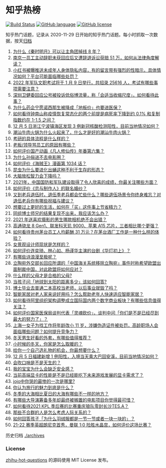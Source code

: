 # 知乎热榜
[![Build Status](https://github.com/ToWeLong/zhihu-hot-questions/workflows/CI/badge.svg)](https://github.com/ToWeLong/zhihu-hot-questions/actions)
[![GitHub language](https://img.shields.io/badge/language-golang-orange.svg)](https://golang.org/)
[![GitHub license](https://img.shields.io/github/license/ToWeLong/zhihu-hot-questions)](https://github.com/ToWeLong/zhihu-hot-questions/blob/main/LICENSE)

知乎热门话题，记录从 2020-11-29 日开始的知乎热门话题。每小时抓取一次数据，按天[归档](./archives)

<!-- BEGIN -->

1. [为什么《秦时明月》可以让主角团掉线 8 年？](https://www.zhihu.com/question/502736468)
1. [南京一员工主动辞职未获回应后又遭辞退诉讼获赔 51 万，如何从法律角度解读？](https://www.zhihu.com/question/503811254)
1. [小红书被曝推送未成年人身体隐私内容，有的留言带有强烈的性暗示，具体情况如何？平台可能面临哪些处罚？](https://www.zhihu.com/question/503883085)
1. [2022 年军队文职考试将于 1 月 9 日举行，共招录 25616 人，考试有哪些事项需要注意？](https://www.zhihu.com/question/503702155)
1. [深圳卫健委回应公号被投诉低俗博流量，称「会适当收缩尺度」，如何看待此事？](https://www.zhihu.com/question/503949660)
1. [为什么药企宁愿诺西那生被降成「地板价」也要进医保？](https://www.zhihu.com/question/503550137)
1. [如何看待钟南山称疫情恢复常态化的两个前提是病死率下降到约 0.1% 和复制指数约在 1-1.5 之间？](https://www.zhihu.com/question/503708037)
1. [12 月 5 日浙江宁波镇海区发现 3 例新冠核酸检测阳性，目前当地情况如何？](https://www.zhihu.com/question/503972281)
1. [潮汕牛肉火锅为什么火起来了，什么才是好的潮汕牛肉火锅？](https://www.zhihu.com/question/45890852)
1. [考研的具体流程是什么样的？](https://www.zhihu.com/question/265779057)
1. [老板/领导骂员工的原因有哪些？](https://www.zhihu.com/question/491215699)
1. [如何评价国产动画《凡人修仙传》年番第六集？](https://www.zhihu.com/question/502894601)
1. [为什么孙俪进不去电影圈？](https://www.zhihu.com/question/499998926)
1. [如何评价《海贼王》漫画第 1034 话？](https://www.zhihu.com/question/501883671)
1. [昆虫为什么要进化出蛹这种不利于生存的形态？](https://www.zhihu.com/question/502944559)
1. [大脑放松智力会下降吗？](https://www.zhihu.com/question/327334155)
1. [2021年，中国国防和军队建设取得了令人欣喜的成绩，你最关注哪些方面？](https://www.zhihu.com/question/503461516)
1. [如何评价《恋与制作人》的联名婚纱？](https://www.zhihu.com/question/503878768)
1. [又到老兵退伍时，退伍季老兵都会忙些什么？哪些退伍场景令你终身难忘？对退伍老兵你有哪些祝福与建议？](https://www.zhihu.com/question/502725751)
1. [想要过上更好的生活，如何在「买」这件事上节省精力？](https://www.zhihu.com/question/503743891)
1. [同组博士师兄的结果复现不出来，我应该怎么办？](https://www.zhihu.com/question/502804990)
1. [2021 年送喜欢摄影的男生哪款相机绝不会出错？](https://www.zhihu.com/question/500776022)
1. [高通骁龙 8 Gen1、联发科天玑 9000、苹果 A15 芯片，三者相比哪个更强？](https://www.zhihu.com/question/501719908)
1. [如何看待贵州茅台员工人均薪酬 31 万元？在茅台酒厂工作是一种什么样的体验？](https://www.zhihu.com/question/503713623)
1. [女景观设计师现状是怎样的？](https://www.zhihu.com/question/266010527)
1. [如何评价连奕琦、林心如、杨谨华主演的台剧《华灯初上》？](https://www.zhihu.com/question/501341351)
1. [有哪些诗浪漫至极呢？](https://www.zhihu.com/question/503245385)
1. [立陶宛外交部长回应所谓的「中国海关系统移除立陶宛」事件时称希望欧盟出面制裁中国，对此欧盟将如何应对？](https://www.zhihu.com/question/503832443)
1. [什么样的父母才是合格的父母?](https://www.zhihu.com/question/25082323)
1. [当孩子问「地球到太阳的距离多少」该如何回答?](https://www.zhihu.com/question/499988793)
1. [博士毕业去普通二本高校当老师，以后事业就毁了吗？](https://www.zhihu.com/question/491765889)
1. [智能家居对老人家来说好用吗？怎么帮助老年人快速适应智能家居？](https://www.zhihu.com/question/502326843)
1. [如何看待阿里组织架构调整成立国际国内两个数字商业板块？有哪些信息值得关注？](https://www.zhihu.com/question/503980701)
1. [如何评价国家医保局谈判代表「灵魂砍价」，谈判中问「你们是不是已经尽到最大的努力了」？](https://www.zhihu.com/question/503499926)
1. [上海一女子为找工作将年龄改小 11 岁，涉嫌伪造证件被处罚，高龄职场人会面临哪些问题？如何提升竞争力？](https://www.zhihu.com/question/502901350)
1. [冬天男生好看的外套，有哪些值得推荐？](https://www.zhihu.com/question/355925501)
1. [小时候的冬天，你家是怎么取暖的？](https://www.zhihu.com/question/501617937)
1. [给你一个自己选礼物的机会，你最想要什么？](https://www.zhihu.com/question/502993392)
1. [12 月 5 日福建新增 1 例阳性，入境当天乘大巴回安溪，目前当地情况如何？](https://www.zhihu.com/question/503899996)
1. [会吹口哨是不是天生的？](https://www.zhihu.com/question/503903167)
1. [我的宝宝为什么会缺乏安全感？](https://www.zhihu.com/question/496660102)
1. [当前高端显卡的性能是不是已经能吃下未来游戏发展的显卡需求了？](https://www.zhihu.com/question/503322289)
1. [jojo中你哭的最惨的一次是哪里?](https://www.zhihu.com/question/411144684)
1. [你认为旅行的魅力到底是什么？](https://www.zhihu.com/question/497366312)
1. [冬季的大海相比夏日的大海有哪些不一样的地方？](https://www.zhihu.com/question/498183717)
1. [有哪些大导演筹备多年却最终被搁置的电影项目你觉得最可惜？](https://www.zhihu.com/question/480669004)
1. [如何看待2021 KPL 季后赛的比赛重庆狼队零封长沙TES.A？](https://www.zhihu.com/question/503932396)
1. [那些不合群的人是怎么考虑人际关系的？](https://www.zhihu.com/question/307867921)
1. [如何回答孩子「为什么羽绒服都是一节一节或者一块一块的」？](https://www.zhihu.com/question/501379124)
1. [21-22 赛季英超朗尼克首秀，曼联 1:0 险胜水晶宫，如何评价这场比赛？](https://www.zhihu.com/question/503935272)

<!-- END -->

历史归档 [./archives](./archives)


### License
[zhihu-hot-questions](https://github.com/towelong/zhihu-hot-questions) 的源码使用 MIT License 发布。